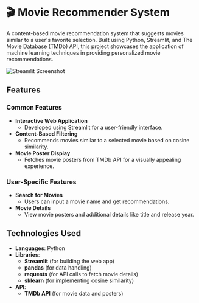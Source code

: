 # 🎬 Movie Recommender System

A content-based movie recommendation system that suggests movies similar to a user's favorite selection. Built using Python, Streamlit, and The Movie Database (TMDb) API, this project showcases the application of machine learning techniques in providing personalized movie recommendations.

![Streamlit Screenshot](https://github.com/user-attachments/assets/eab04dae-7a16-4b5c-b5d1-779b8ace0e43)

## Features  

### Common Features  
- **Interactive Web Application**  
  - Developed using Streamlit for a user-friendly interface.  
- **Content-Based Filtering**  
  - Recommends movies similar to a selected movie based on cosine similarity.  
- **Movie Poster Display**  
  - Fetches movie posters from TMDb API for a visually appealing experience.  

### User-Specific Features  
- **Search for Movies**  
  - Users can input a movie name and get recommendations.  
- **Movie Details**  
  - View movie posters and additional details like title and release year.  

## Technologies Used

- **Languages**: Python
- **Libraries**:
  - **Streamlit** (for building the web app)
  - **pandas** (for data handling)
  - **requests** (for API calls to fetch movie details)
  - **sklearn** (for implementing cosine similarity)
- **API**:
  - **TMDb API** (for movie data and posters)
